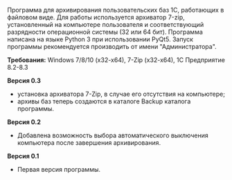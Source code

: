 Программа для архивирования пользовательских баз 1С, работающих в файловом виде. Для работы используется архиватор 7-zip, установленный на компьютере пользователя и соответствующий разрядности операционной системы (32 или 64 бит). Программа написана на языке Python 3 при использовании PyQt5.
Запуск программы рекомендуется производить от имени "Администратора".

**Требования:** Windows 7/8/10 (x32-x64), 7-Zip (x32-x64), 1С Предприятие 8.2-8.3

**Версия 0.3**
- установка архиватора 7-Zip, в случае его отсутствия на компьютере;
- архивы баз теперь создаются в каталоге Backup каталога программы.

**Версия 0.2**
- Добавлена возможность выбора автоматического выключения компьютера после завершения архивирования.

**Версия 0.1**
- Первая версия программы.
